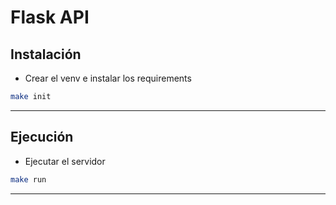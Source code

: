 # Flask API

## Instalación
- Crear el venv e instalar los requirements
```bash
make init
```
---

## Ejecución

- Ejecutar el servidor
```bash
make run
```

---